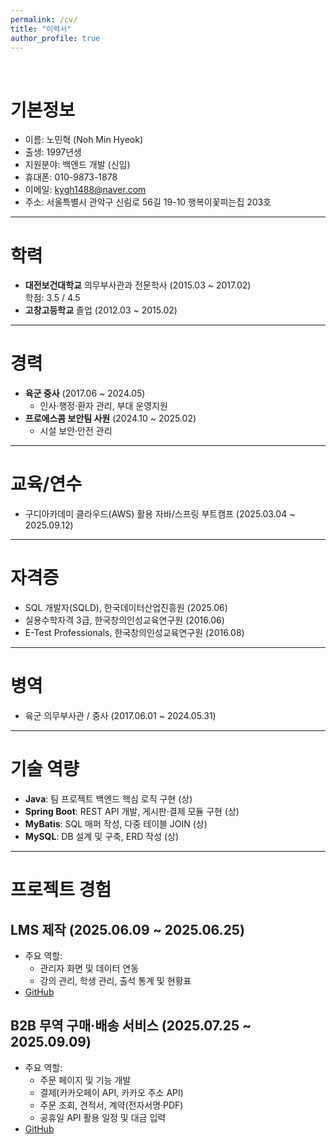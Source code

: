 ```yaml
---
permalink: /cv/
title: "이력서"
author_profile: true
---
```

<br>

# 기본정보

- 이름: 노민혁 (Noh Min Hyeok)
- 출생: 1997년생
- 지원분야: 백엔드 개발 (신입)
- 휴대폰: 010-9873-1878
- 이메일: kygh1488@naver.com
- 주소: 서울특별시 관악구 신림로 56길 19-10 행복이꽃피는집 203호

---

# 학력
- **대전보건대학교** 의무부사관과 전문학사 (2015.03 ~ 2017.02)  
  학점: 3.5 / 4.5  
- **고창고등학교** 졸업 (2012.03 ~ 2015.02)

---

# 경력
- **육군 중사** (2017.06 ~ 2024.05)  
  - 인사·행정·환자 관리, 부대 운영지원  
- **프로에스콤 보안팀 사원** (2024.10 ~ 2025.02)  
  - 시설 보안·안전 관리  

---

# 교육/연수
- 구디아카데미 클라우드(AWS) 활용 자바/스프링 부트캠프 (2025.03.04 ~ 2025.09.12)

---

# 자격증
- SQL 개발자(SQLD), 한국데이터산업진흥원 (2025.06)  
- 실용수학자격 3급, 한국창의인성교육연구원 (2016.06)  
- E-Test Professionals, 한국창의인성교육연구원 (2016.08)

---

# 병역
- 육군 의무부사관 / 중사 (2017.06.01 ~ 2024.05.31)

---

# 기술 역량
- **Java**: 팀 프로젝트 백엔드 핵심 로직 구현 (상)  
- **Spring Boot**: REST API 개발, 게시판·결제 모듈 구현 (상)  
- **MyBatis**: SQL 매퍼 작성, 다중 테이블 JOIN (상)  
- **MySQL**: DB 설계 및 구축, ERD 작성 (상)

---

# 프로젝트 경험
## LMS 제작 (2025.06.09 ~ 2025.06.25)
- 주요 역할:
  - 관리자 화면 및 데이터 연동  
  - 강의 관리, 학생 관리, 출석 통계 및 현황표  
- <a href="https://github.com/semi-lms/lms.git">GitHub</a>

## B2B 무역 구매·배송 서비스 (2025.07.25 ~ 2025.09.09)
- 주요 역할:
  - 주문 페이지 및 기능 개발  
  - 결제(카카오페이 API, 카카오 주소 API)  
  - 주문 조회, 견적서, 계약(전자서명·PDF)  
  - 공휴일 API 활용 일정 및 대금 입력  
- <a href="https://github.com/freestyle-y/final_project_b2b.git">GitHub</a>

